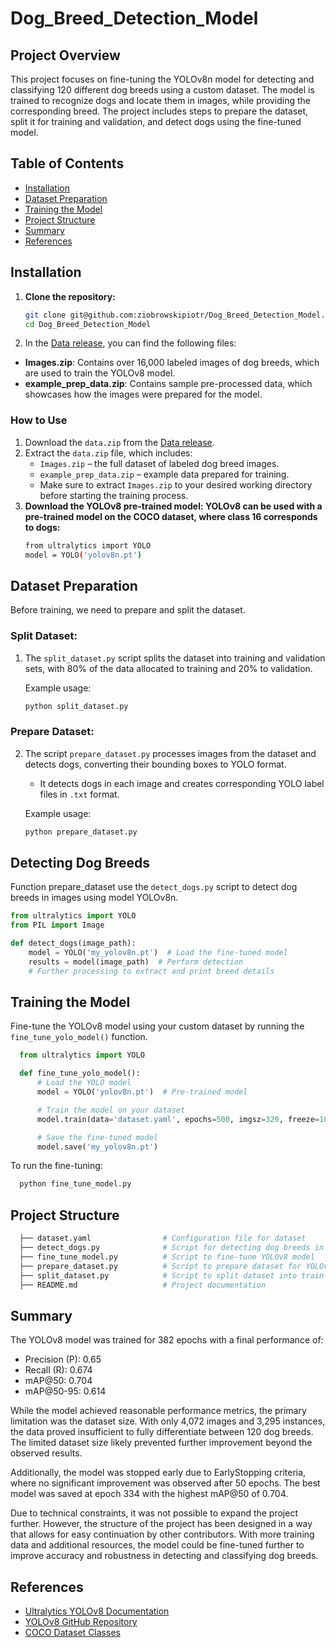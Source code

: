 # Dog_Breed_Detection_Model

## Project Overview

This project focuses on fine-tuning the YOLOv8n model for detecting and classifying 120 different dog breeds using a custom dataset. The model is trained to recognize dogs and locate them in images, while providing the corresponding breed. The project includes steps to prepare the dataset, split it for training and validation, and detect dogs using the fine-tuned model.

## Table of Contents

- [Installation](#installation)
- [Dataset Preparation](#dataset-preparation)
- [Training the Model](#training-the-model)
- [Project Structure](#project-structure)
- [Summary](#summary)
- [References](#references)

## Installation

1. **Clone the repository:**
   ```bash
   git clone git@github.com:ziobrowskipiotr/Dog_Breed_Detection_Model.git
   cd Dog_Breed_Detection_Model
   ```

2. In the [Data release](https://github.com/ziobrowskipiotr/Dog_Breed_Detection_Model/releases/tag/Data), you can find the following files:

- **Images.zip**: Contains over 16,000 labeled images of dog breeds, which are used to train the YOLOv8 model.
- **example_prep_data.zip**: Contains sample pre-processed data, which showcases how the images were prepared for the model.

### How to Use

1. Download the `data.zip` from the [Data release](https://github.com/ziobrowskipiotr/Dog_Breed_Detection_Model/releases/tag/Data).
2. Extract the `data.zip` file, which includes:
   - `Images.zip` – the full dataset of labeled dog breed images.
   - `example_prep_data.zip` – example data prepared for training.
   - Make sure to extract `Images.zip` to your desired working directory before starting the training process.
3. **Download the YOLOv8 pre-trained model: YOLOv8 can be used with a pre-trained model on the COCO dataset, where class 16 corresponds to dogs:**
   ```bash
   from ultralytics import YOLO
   model = YOLO('yolov8n.pt')
   ```
## Dataset Preparation

Before training, we need to prepare and split the dataset.

### Split Dataset:

1. The `split_dataset.py` script splits the dataset into training and validation sets, with 80% of the data allocated to training and 20% to validation.

   Example usage:

   ```bash
   python split_dataset.py
   ```

### Prepare Dataset:

2. The script `prepare_dataset.py` processes images from the dataset and detects dogs, converting their bounding boxes to YOLO format.
   - It detects dogs in each image and creates corresponding YOLO label files in `.txt` format.

   Example usage:

   ```bash
   python prepare_dataset.py
   ```
## Detecting Dog Breeds

Function prepare_dataset use the `detect_dogs.py` script to detect dog breeds in images using model YOLOv8n.

```python
from ultralytics import YOLO
from PIL import Image

def detect_dogs(image_path):
    model = YOLO('my_yolov8n.pt')  # Load the fine-tuned model
    results = model(image_path)  # Perform detection
    # Further processing to extract and print breed details
```

## Training the Model

Fine-tune the YOLOv8 model using your custom dataset by running the `fine_tune_yolo_model()` function.

```python
  from ultralytics import YOLO

  def fine_tune_yolo_model():
      # Load the YOLO model
      model = YOLO('yolov8n.pt')  # Pre-trained model

      # Train the model on your dataset
      model.train(data='dataset.yaml', epochs=500, imgsz=320, freeze=10)

      # Save the fine-tuned model
      model.save('my_yolov8n.pt')
```
To run the fine-tuning:
```bash
  python fine_tune_model.py
```

## Project Structure
```bash
  ├── dataset.yaml                # Configuration file for dataset
  ├── detect_dogs.py              # Script for detecting dog breeds in images
  ├── fine_tune_model.py          # Script to fine-tune YOLOv8 model
  ├── prepare_dataset.py          # Script to prepare dataset for YOLOv8
  ├── split_dataset.py            # Script to split dataset into train and validation sets
  ├── README.md                   # Project documentation
```

## Summary

The YOLOv8 model was trained for 382 epochs with a final performance of:

- Precision (P): 0.65
- Recall (R): 0.674
- mAP@50: 0.704
- mAP@50-95: 0.614

While the model achieved reasonable performance metrics, the primary limitation was the dataset size. With only 4,072 images and 3,295 instances, the data proved insufficient to fully differentiate between 120 dog breeds. The limited dataset size likely prevented further improvement beyond the observed results.

Additionally, the model was stopped early due to EarlyStopping criteria, where no significant improvement was observed after 50 epochs. The best model was saved at epoch 334 with the highest mAP@50 of 0.704.

Due to technical constraints, it was not possible to expand the project further. However, the structure of the project has been designed in a way that allows for easy continuation by other contributors. With more training data and additional resources, the model could be fine-tuned further to improve accuracy and robustness in detecting and classifying dog breeds.


## References

- [Ultralytics YOLOv8 Documentation](https://docs.ultralytics.com/)
- [YOLOv8 GitHub Repository](https://github.com/ultralytics/ultralytics)
- [COCO Dataset Classes](https://cocodataset.org/#home)
